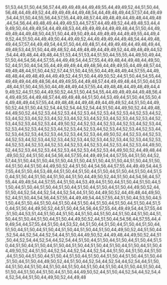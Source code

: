 51,53,44,51,50,44,56,57,44,49,49,49,44,49,49,55,44,49,49,52,44,51,50,44,56,48,44,49,49,52,44,49,49,49,44,49,48,54,44,49,48,49,44,57,57,44,49,49,54,44,51,50,44,55,56,44,57,55,44,49,48,57,44,49,48,49,44,49,48,44,49,48,44,54,56,44,49,48,49,44,49,49,53,44,57,57,44,49,49,52,44,49,48,53,44,49,49,50,44,49,49,54,44,49,48,53,44,49,49,49,44,49,49,48,44,51,50,44,49,49,49,44,49,48,50,44,51,50,44,49,50,49,44,49,49,49,44,49,49,55,44,49,49,52,44,51,50,44,49,49,50,44,49,49,52,44,49,49,49,44,49,48,54,44,49,48,49,44,57,57,44,49,49,54,44,51,50,44,49,48,51,44,49,49,49,44,49,48,49,44,49,49,53,44,51,50,44,49,48,52,44,49,48,49,44,49,49,52,44,49,48,49,44,52,54,44,49,48,44,49,48,44,51,53,44,51,53,44,51,50,44,55,55,44,49,50,49,44,51,50,44,54,56,44,57,55,44,49,49,54,44,57,55,44,49,48,44,49,48,44,49,50,52,44,51,50,44,54,55,44,49,49,49,44,49,48,56,44,49,49,55,44,49,48,57,44,49,49,48,44,51,50,44,52,57,44,51,50,44,55,50,44,49,48,49,44,57,55,44,49,48,48,44,49,48,49,44,49,49,52,44,51,50,44,49,50,52,44,51,50,44,54,55,44,49,49,49,44,49,48,56,44,49,49,55,44,49,48,57,44,49,49,48,44,51,50,44,53,48,44,51,50,44,55,50,44,49,48,49,44,57,55,44,49,48,48,44,49,48,49,44,49,49,52,44,51,50,44,49,50,52,44,51,50,44,54,55,44,49,49,49,44,49,48,56,44,49,49,55,44,49,48,57,44,49,49,48,44,51,50,44,53,49,44,51,50,44,55,50,44,49,48,49,44,57,55,44,49,48,48,44,49,48,49,44,49,49,52,44,51,50,44,49,50,52,44,51,50,44,52,54,44,52,54,44,52,54,44,51,50,44,49,50,52,44,49,48,44,49,50,52,44,52,53,44,52,53,44,52,53,44,52,53,44,52,53,44,52,53,44,52,53,44,52,53,44,52,53,44,52,53,44,52,53,44,52,53,44,52,53,44,52,53,44,52,53,44,52,53,44,52,53,44,49,50,52,44,52,53,44,52,53,44,52,53,44,52,53,44,52,53,44,52,53,44,52,53,44,52,53,44,52,53,44,52,53,44,52,53,44,52,53,44,52,53,44,52,53,44,52,53,44,52,53,44,52,53,44,49,50,52,44,52,53,44,52,53,44,52,53,44,52,53,44,52,53,44,52,53,44,52,53,44,52,53,44,52,53,44,52,53,44,52,53,44,52,53,44,52,53,44,52,53,44,52,53,44,52,53,44,52,53,44,49,50,52,44,52,53,44,52,53,44,52,53,44,52,53,44,52,53,44,49,50,52,44,49,48,44,49,50,52,44,51,50,44,54,56,44,57,55,44,49,49,54,44,57,55,44,51,50,44,52,57,44,51,50,44,51,50,44,51,50,44,51,50,44,51,50,44,51,50,44,51,50,44,51,50,44,51,50,44,51,50,44,49,50,52,44,51,50,44,54,56,44,57,55,44,49,49,54,44,57,55,44,51,50,44,53,48,44,51,50,44,51,50,44,51,50,44,51,50,44,51,50,44,51,50,44,51,50,44,51,50,44,51,50,44,51,50,44,49,50,52,44,51,50,44,54,56,44,57,55,44,49,49,54,44,57,55,44,51,50,44,53,49,44,51,50,44,51,50,44,51,50,44,51,50,44,51,50,44,51,50,44,51,50,44,51,50,44,51,50,44,51,50,44,49,50,52,44,51,50,44,52,54,44,52,54,44,52,54,44,51,50,44,49,50,52,44,49,48,44,49,50,52,44,51,50,44,54,56,44,57,55,44,49,49,54,44,57,55,44,51,50,44,53,50,44,51,50,44,51,50,44,51,50,44,51,50,44,51,50,44,51,50,44,51,50,44,51,50,44,51,50,44,51,50,44,49,50,52,44,51,50,44,54,56,44,57,55,44,49,49,54,44,57,55,44,51,50,44,53,51,44,51,50,44,51,50,44,51,50,44,51,50,44,51,50,44,51,50,44,51,50,44,51,50,44,51,50,44,51,50,44,49,50,52,44,51,50,44,54,56,44,57,55,44,49,49,54,44,57,55,44,51,50,44,53,52,44,51,50,44,51,50,44,51,50,44,51,50,44,51,50,44,51,50,44,51,50,44,51,50,44,51,50,44,51,50,44,49,50,52,44,51,50,44,52,54,44,52,54,44,52,54,44,51,50,44,49,50,52,44,49,48,44,49,50,52,44,51,50,44,52,54,44,52,54,44,52,54,44,51,50,44,51,50,44,51,50,44,51,50,44,51,50,44,51,50,44,51,50,44,51,50,44,51,50,44,51,50,44,51,50,44,51,50,44,51,50,44,49,50,52,44,51,50,44,52,54,44,52,54,44,52,54,44,51,50,44,51,50,44,51,50,44,51,50,44,51,50,44,51,50,44,51,50,44,51,50,44,51,50,44,51,50,44,51,50,44,51,50,44,51,50,44,49,50,52,44,51,50,44,52,54,44,52,54,44,52,54,44,51,50,44,51,50,44,51,50,44,51,50,44,51,50,44,51,50,44,51,50,44,51,50,44,51,50,44,51,50,44,51,50,44,51,50,44,51,50,44,49,50,52,44,51,50,44,52,54,44,52,54,44,52,54,44,51,50,44,49,50,52,44,49,48